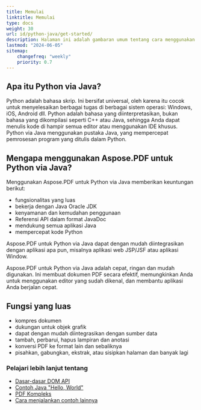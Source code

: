 ```yaml
---
title: Memulai
linktitle: Memulai
type: docs
weight: 30
url: id/python-java/get-started/
description: Halaman ini adalah gambaran umum tentang cara menggunakan Aspose.PDF untuk Python via Java untuk membuat dan mengedit dokumen PDF
lastmod: "2024-06-05"
sitemap:
    changefreq: "weekly"
    priority: 0.7
---
```


## Apa itu Python via Java?

Python adalah bahasa skrip. Ini bersifat universal, oleh karena itu cocok untuk menyelesaikan berbagai tugas di berbagai sistem operasi: Windows, iOS, Android dll. Python adalah bahasa yang diinterpretasikan, bukan bahasa yang dikompilasi seperti C++ atau Java, sehingga Anda dapat menulis kode di hampir semua editor atau menggunakan IDE khusus. Python via Java menggunakan pustaka Java, yang mempercepat pemrosesan program yang ditulis dalam Python.

## Mengapa menggunakan Aspose.PDF untuk Python via Java?

Menggunakan Aspose.PDF untuk Python via Java memberikan keuntungan berikut:

- fungsionalitas yang luas
- bekerja dengan Java Oracle JDK
- kenyamanan dan kemudahan penggunaan
- Referensi API dalam format JavaDoc
- mendukung semua aplikasi Java
- mempercepat kode Python

Aspose.PDF untuk Python via Java dapat dengan mudah diintegrasikan dengan aplikasi apa pun, misalnya aplikasi web JSP/JSF atau aplikasi Window.

Aspose.PDF untuk Python via Java adalah cepat, ringan dan mudah digunakan. Ini membuat dokumen PDF secara efektif, memungkinkan Anda untuk menggunakan editor yang sudah dikenal, dan membantu aplikasi Anda berjalan cepat.

## Fungsi yang luas

- kompres dokumen
- dukungan untuk objek grafik
- dapat dengan mudah diintegrasikan dengan sumber data
- tambah, perbarui, hapus lampiran dan anotasi
- konversi PDF ke format lain dan sebaliknya
- pisahkan, gabungkan, ekstrak, atau sisipkan halaman dan banyak lagi

### Pelajari lebih lanjut tentang

- [Dasar-dasar DOM API](/pdf/python-java/basics-of-dom-api/)
- [Contoh Java "Hello, World"](/pdf/python-java/hello-world-example/)
- [PDF Kompleks](/pdf/python-java/complex-pdf-example/)
- [Cara menjalankan contoh lainnya](/pdf/python-java/how-to-run-other-examples/)